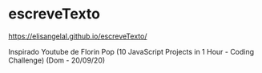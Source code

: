 # escreveTexto

https://elisangelal.github.io/escreveTexto/

Inspirado Youtube de Florin Pop (10 JavaScript Projects in 1 Hour - Coding Challenge)
(Dom - 20/09/20)
